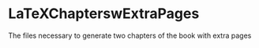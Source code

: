 # LaTeXChapterswExtraPages
The files necessary to generate two chapters of the book with extra pages 
